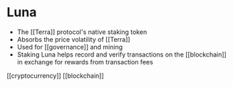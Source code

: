 # Luna
- The [[Terra]] protocol's native staking token
- Absorbs the price volatility of [[Terra]]
- Used for [[governance]] and mining
- Staking Luna helps record and verify transactions on the [[blockchain]] in exchange for rewards from transaction fees

[[cryptocurrency]] [[blockchain]]